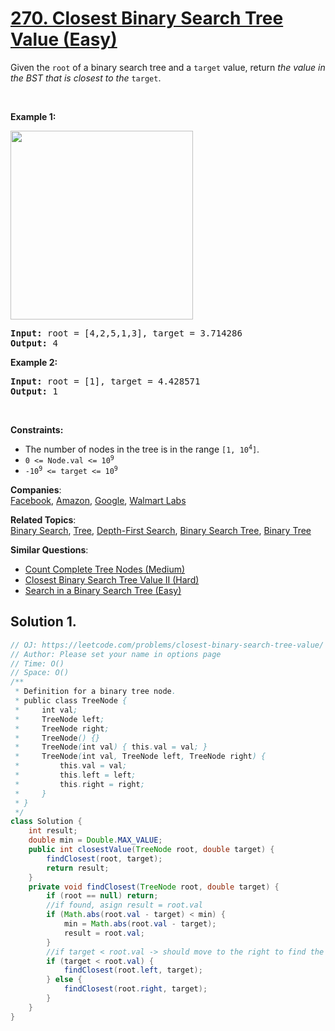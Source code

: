 # [270. Closest Binary Search Tree Value (Easy)](https://leetcode.com/problems/closest-binary-search-tree-value/)

<p>Given the <code>root</code> of a binary search tree and a <code>target</code> value, return <em>the value in the BST that is closest to the</em> <code>target</code>.</p>

<p>&nbsp;</p>
<p><strong>Example 1:</strong></p>
<img alt="" src="https://assets.leetcode.com/uploads/2021/03/12/closest1-1-tree.jpg" style="width: 292px; height: 302px;">
<pre><strong>Input:</strong> root = [4,2,5,1,3], target = 3.714286
<strong>Output:</strong> 4
</pre>

<p><strong>Example 2:</strong></p>

<pre><strong>Input:</strong> root = [1], target = 4.428571
<strong>Output:</strong> 1
</pre>

<p>&nbsp;</p>
<p><strong>Constraints:</strong></p>

<ul>
	<li>The number of nodes in the tree is in the range <code>[1, 10<sup>4</sup>]</code>.</li>
	<li><code>0 &lt;= Node.val &lt;= 10<sup>9</sup></code></li>
	<li><code>-10<sup>9</sup> &lt;= target &lt;= 10<sup>9</sup></code></li>
</ul>

**Companies**:  
[Facebook](https://leetcode.com/company/facebook), [Amazon](https://leetcode.com/company/amazon), [Google](https://leetcode.com/company/google), [Walmart Labs](https://leetcode.com/company/walmart-labs)

**Related Topics**:  
[Binary Search](https://leetcode.com/tag/binary-search/), [Tree](https://leetcode.com/tag/tree/), [Depth-First Search](https://leetcode.com/tag/depth-first-search/), [Binary Search Tree](https://leetcode.com/tag/binary-search-tree/), [Binary Tree](https://leetcode.com/tag/binary-tree/)

**Similar Questions**:

- [Count Complete Tree Nodes (Medium)](https://leetcode.com/problems/count-complete-tree-nodes/)
- [Closest Binary Search Tree Value II (Hard)](https://leetcode.com/problems/closest-binary-search-tree-value-ii/)
- [Search in a Binary Search Tree (Easy)](https://leetcode.com/problems/search-in-a-binary-search-tree/)

## Solution 1.

```java
// OJ: https://leetcode.com/problems/closest-binary-search-tree-value/
// Author: Please set your name in options page
// Time: O()
// Space: O()
/**
 * Definition for a binary tree node.
 * public class TreeNode {
 *     int val;
 *     TreeNode left;
 *     TreeNode right;
 *     TreeNode() {}
 *     TreeNode(int val) { this.val = val; }
 *     TreeNode(int val, TreeNode left, TreeNode right) {
 *         this.val = val;
 *         this.left = left;
 *         this.right = right;
 *     }
 * }
 */
class Solution {
    int result;
    double min = Double.MAX_VALUE;
    public int closestValue(TreeNode root, double target) {
        findClosest(root, target);
        return result;
    }
    private void findClosest(TreeNode root, double target) {
        if (root == null) return;
        //if found, asign result = root.val
        if (Math.abs(root.val - target) < min) {
            min = Math.abs(root.val - target);
            result = root.val;
        }
        //if target < root.val -> should move to the right to find the closet
        if (target < root.val) {
            findClosest(root.left, target);
        } else {
            findClosest(root.right, target);
        }
    }
}

```
